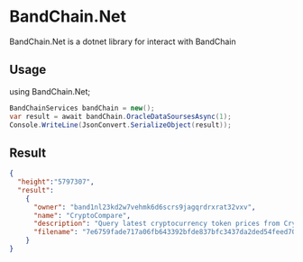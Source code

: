 # BandChain.Net
BandChain.Net is a dotnet library for interact with BandChain

## Usage
using BandChain.Net;
```c#
BandChainServices bandChain = new();
var result = await bandChain.OracleDataSoursesAsync(1);
Console.WriteLine(JsonConvert.SerializeObject(result));
```
## Result
```json
{
  "height":"5797307",
  "result":
    {
      "owner": "band1nl23kd2w7vehmk6d6scrs9jagqrdrxrat32vxv",
      "name": "CryptoCompare",
      "description": "Query latest cryptocurrency token prices from CryptoCompare. Accepts multiple space-separated symbols.",
      "filename": "7e6759fade717a06fb643392bfde837bfc3437da2ded54feed706e6cd35de461"
    }
}
```
